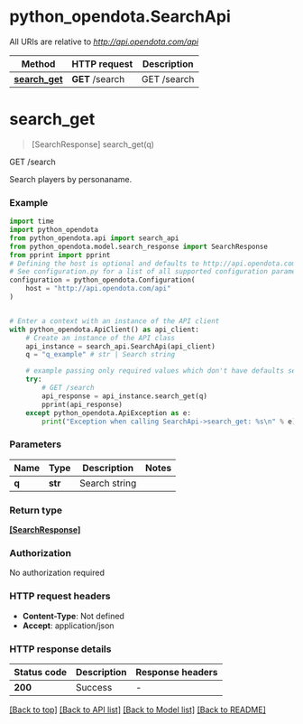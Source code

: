 # python_opendota.SearchApi

All URIs are relative to *http://api.opendota.com/api*

Method | HTTP request | Description
------------- | ------------- | -------------
[**search_get**](SearchApi.md#search_get) | **GET** /search | GET /search


# **search_get**
> [SearchResponse] search_get(q)

GET /search

Search players by personaname.

### Example


```python
import time
import python_opendota
from python_opendota.api import search_api
from python_opendota.model.search_response import SearchResponse
from pprint import pprint
# Defining the host is optional and defaults to http://api.opendota.com/api
# See configuration.py for a list of all supported configuration parameters.
configuration = python_opendota.Configuration(
    host = "http://api.opendota.com/api"
)


# Enter a context with an instance of the API client
with python_opendota.ApiClient() as api_client:
    # Create an instance of the API class
    api_instance = search_api.SearchApi(api_client)
    q = "q_example" # str | Search string

    # example passing only required values which don't have defaults set
    try:
        # GET /search
        api_response = api_instance.search_get(q)
        pprint(api_response)
    except python_opendota.ApiException as e:
        print("Exception when calling SearchApi->search_get: %s\n" % e)
```


### Parameters

Name | Type | Description  | Notes
------------- | ------------- | ------------- | -------------
 **q** | **str**| Search string |

### Return type

[**[SearchResponse]**](SearchResponse.md)

### Authorization

No authorization required

### HTTP request headers

 - **Content-Type**: Not defined
 - **Accept**: application/json


### HTTP response details

| Status code | Description | Response headers |
|-------------|-------------|------------------|
**200** | Success |  -  |

[[Back to top]](#) [[Back to API list]](../README.md#documentation-for-api-endpoints) [[Back to Model list]](../README.md#documentation-for-models) [[Back to README]](../README.md)

